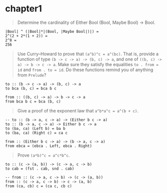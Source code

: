 # chapter1

> Determine the cardinality of Either Bool (Bool,
Maybe Bool) -> Bool.

```
|Bool| ^ (|Bool|*|(Bool, |Maybe Bool|)|) =
2^(2 + 2*(1 + 2)) =
2^8 =
256
```

> Use Curry–Howard to prove that `(a^b)^c = a^(bc)`. That is, provide a function of type `(b -> c -> a) -> (b, c) -> a`, and one of `((b, c) -> a) -> b -> c -> a`. Make sure they satisfy the equalities `to . from = id` and `from . to = id`. Do these functions remind you of anything from `Prelude`?

```
to :: (b -> c -> a) -> (b, c) -> a
to bca (b, c) = bca b c

from :: ((b, c) -> a) -> b -> c -> a
from bca b c = bca (b, c)
```

> Give a proof of the exponent law that `a^b*a^c = a^(b + c)`.

```
-- to :: (b -> a, c -> a) -> (Either b c -> a)
to :: (b -> a, c -> a) -> Either b c -> a
to (ba, ca) (Left b) = ba b
to (ba, ca) (Right c) = ca c

from :: (Either b c -> a) -> (b -> a, c -> a)
from ebca = (ebca . Left, ebca . Right)
```

> Prove `(a*b)^c = a^c*b^c`.

```
to :: (c -> (a, b)) -> (c -> a, c -> b)
to cab = (fst . cab, snd . cab)

-- from :: (c -> a, c -> b) -> (c -> (a, b))
from :: (c -> a, c -> b) -> c -> (a, b)
from (ca, cb) c = (ca c, cb c)
```
